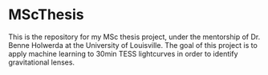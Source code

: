 # MScThesis
This is the repository for my MSc thesis project, under the mentorship of Dr. Benne Holwerda at the University of Louisville. The goal of this project is to apply machine learning to 30min TESS lightcurves in order to identify gravitational lenses. 
